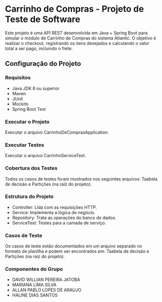 # Carrinho de Compras - Projeto de Teste de Software

Este projeto é uma API REST desenvolvida em Java + Spring Boot para simular o módulo de Carrinho de Compras do sistema Atlantic. O objetivo é realizar o checkout, registrando os itens desejados e calculando o valor total a ser pago, incluindo o frete.

## Configuração do Projeto

### Requisitos
- Java JDK 8 ou superior
- Maven
- JUnit
- Mockito
- Spring Boot Test

### Executar o Projeto
Executar o arquivo CarrinhoDeComprasApplication.

### Executar Testes
Executar o arquivo CarrinhoServiceTest.

### Cobertura dos Testes
Todos os casos de testes foram mostrados nos seguintes arquivos: Taabela de decisão e Partições (na raíz do projeto).

### Estrutura do Projeto
- Controller: Lida com as requisições HTTP.
- Service: Implementa a lógica de negócio.
- Repository: Trata as operações do banco de dados.
- ServiceTest: Testes para a camada de serviço.

### Casos de Teste
Os casos de teste estão documentados em um arquivo separado no formato de planilha e podem ser encontrados em: Taabela de decisão e Partições (na raíz do projeto).

### Componentes do Grupo
- DAVID WILLIAN PEREIRA JATOBÁ
- MARIANA LIMA SILVA
- ALLAN PABLO LOPES DE ARAUJO
- HALINE DIAS SANTOS
